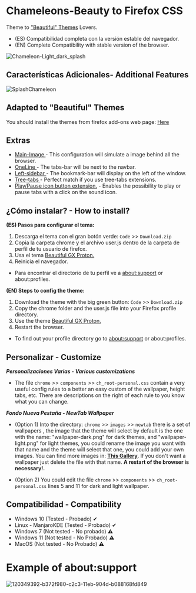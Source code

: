 # Chameleons-Beauty to Firefox CSS
Theme to <a href="https://addons.mozilla.org/es/firefox/user/7024772/">"Beautiful" Themes</a> Lovers.
<ul><li>(ES) Compatibilidad completa con la versión estable del navegador.</li>
<li>(EN) Complete Compatibility with stable version of the browser.</li></ul>

![Chameleon-Light_dark_splash](https://github.com/Godiesc/Chameleons-Beauty/assets/22057609/e93c335f-0d26-4d96-b8ce-8aa6323dde13)

## Características Adicionales- Additional Features

![SplashChameleon](https://github.com/Godiesc/Chameleons-Beauty/assets/22057609/8fc85ba5-b953-490f-977e-2a566f6669f9)

## Adapted to "Beautiful" Themes

You should install the themes from firefox add-ons web page: <a href= "https://addons.mozilla.org/es/firefox/user/7024772/">Here</a>

## Extras 
<ul>
<li><a href ="https://github.com/Godiesc/Chameleons-Beauty/tree/main/Extras/Main-Image"> Main-Image </a> - This configuration will simulate a image behind all the browser.</li>
<li><a href ="https://github.com/Godiesc/Chameleons-Beauty/tree/main/Extras/Oneline"> OneLine </a> - The tabs-bar will be next to the navbar.</li>
<li><a href ="https://github.com/Godiesc/Chameleons-Beauty/tree/main/Extras/Left-sidebar"> Left-sidebar </a> - The bookmark-bar will display on the left of the window.</li>
<li><a href ="https://github.com/Godiesc/Chameleons-Beauty/tree/main/Extras/Tree-tabs"> Tree-tabs </a> - Perfect match if you use tree-tabs extensions.</li>
<li><a href="https://github.com/Godiesc/Chameleons-Beauty/tree/main/Extras/Play-Pause">Play/Pause icon button extension.</a> - Enables the possibility to play or pause tabs with a click on the sound icon.</li></ul>

## ¿Cómo instalar? - How to install?

<b>(ES) Pasos para configurar el tema:</b>
<ol>
   <li>Descarga el tema con el gran botón verde: <code>Code</code> >> <code>Download.zip</code></li>
   <li>Copia la carpeta chrome y el archivo user.js dentro de la carpeta de perfil de tu usuario de firefox.</li>
   <li>Usa el tema <a href="https://addons.mozilla.org/es/firefox/addon/beautiful-opera-gx-proton/">Beautiful GX Proton.</a></li>
   <li>Reinicia el navegador.</li></ol>
   <ul>
   <li>Para encontrar el directorio de tu perfil ve a <a href="https://github.com/Godiesc/Chameleons-Beauty#example-of-aboutsupport"> about:support</a> or about:profiles. </li></ul>
   
<b>(EN) Steps to config the theme:</b>
<ol>
   <li>Download the theme with the big green button: <code>Code</code> >> <code>Download.zip</code></li> 
   <li>Copy the chrome folder and the user.js file into your Firefox profile directory. </li>
   <li>Use the theme <a href="https://addons.mozilla.org/es/firefox/addon/beautiful-opera-gx-proton/">Beautiful GX Proton.</a></li>
   <li>Restart the browser. </li></ol>
   <ul>
   <li>To find out your profile directory go to <a href="https://github.com/Godiesc/Chameleons-Beauty#example-of-aboutsupport"> about:support</a> or about:profiles.</li></ul>

## Personalizar - Customize
<b><i>Personalizaciones Varias - Various customizations</i></b>
<ul>
<li><p>The file <code>chrome</code> >> <code>components</code> >> <code>ch_root-personal.css</code> contain a very useful config rules to a better an easy custom of the wallpaper, height tabs, etc. There are descriptions on the right of each rule to you know what you can change.</p></li></ul>
<b><i>Fondo Nueva Pestaña - NewTab Wallpaper</i></b>
<ul>
<li><p>(Option 1) Into the directory: <code>chrome</code> >> <code>images</code> >> <code>newtab</code> there is a set of wallpapers , the image that the theme will select by default is the one with the name: "wallpaper-dark.png" for dark themes, and "wallpaper-light.png" for light themes, you could rename the image you want with that name and the theme will select that one, you could add your own images. You can find more images in: <a href="https://imgur.com/a/j78IhJN"><b>This Gallery</b></a>. If you don't want a wallpaper just delete the file with that name. <b>A restart of the browser is necessary!. </b></p></li>
<li><p>(Option 2) You could edit the file <code>chrome</code> >> <code>components</code> >> <code>ch_root-personal.css</code> lines 5 and 11 for dark and light wallpaper.<p></li></ul>

## Compatibilidad - Compatibility

<ul><li>Windows 10 (Tested - Probado)  ✔</li>
<li>Linux - ManjaroKDE (Tested - Probado)  ✔</li>
<li>Windows 7 (Not tested - No probado) ⚠️</li>
<li>Windows 11 (Not tested - No Probado) ⚠️</li>
<li>MacOS (Not tested - No Probado) ⚠️</li></ul></ul>

# Example of about:support
![120349392-b372f980-c2c3-11eb-904d-b088168fd849](https://user-images.githubusercontent.com/22057609/156908375-824f8679-56a5-4d09-a86f-353a7f61135e.png)
